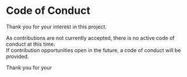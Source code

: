 # Code of Conduct

Thank you for your interest in this project.

As contributions are not currently accepted, there is no active code of conduct at this time.  
If contribution opportunities open in the future, a code of conduct will be provided.

Thank you for your
